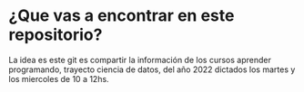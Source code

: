 # ¿Que vas a encontrar en este repositorio?

La idea es este git es compartir la información de los cursos aprender programando, trayecto ciencia de datos, del año 2022 dictados los martes y los miercoles de 10 a 12hs.
